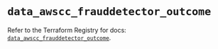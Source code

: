 # `data_awscc_frauddetector_outcome`

Refer to the Terraform Registry for docs: [`data_awscc_frauddetector_outcome`](https://registry.terraform.io/providers/hashicorp/awscc/0.70.0/docs/data-sources/frauddetector_outcome).
